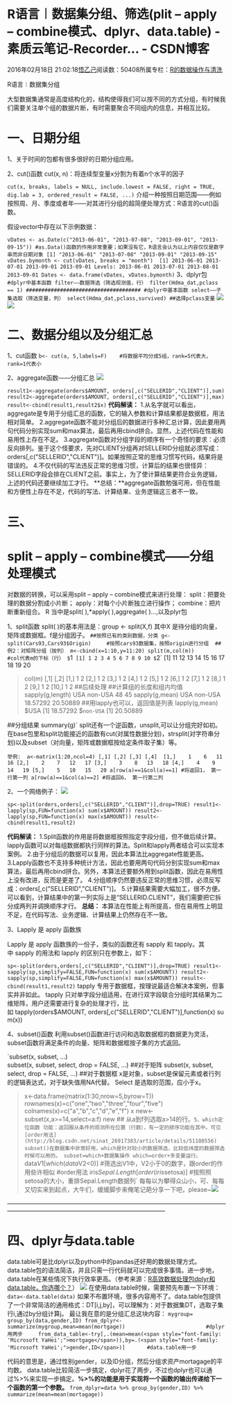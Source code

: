 
# R语言︱数据集分组、筛选(plit – apply – combine模式、dplyr、data.table) - 素质云笔记-Recorder... - CSDN博客

2016年02月18日 21:02:18[悟乙己](https://me.csdn.net/sinat_26917383)阅读数：50408所属专栏：[R的数据操作与清洗](https://blog.csdn.net/column/details/13587.html)




R语言︱数据集分组

大型数据集通常是高度结构化的，结构使得我们可以按不同的方式分组，有时候我们需要关注单个组的数据片断，有时需要聚合不同组内的信息，并相互比较。


# 一、日期分组
1、关于时间的包都有很多很好的日期分组应用。

2、cut()函数
cut(x, n)：将连续型变量x分割为有着n个水平的因子

`cut(x, breaks, labels = NULL,
    include.lowest = FALSE, right = TRUE, dig.lab = 3,
    ordered_result = FALSE, ...)`
介绍一种按照日期范围——例如按照周、月、季度或者年——对其进行分组的超简便处理方式：R语言的cut()函数。

假设vector中存在以下示例数据：


`vDates <- as.Date(c("2013-06-01", "2013-07-08", "2013-09-01", "2013-09-15")) #as.Data()函数的作用非常重要；如果没有它，R语言会认为以上内容仅仅是数字串而非日期对象
 [1] "2013-06-01" "2013-07-08" "2013-09-01" "2013-09-15" 
vDates.bymonth <- cut(vDates, breaks = "month") 
[1] 2013-06-01 2013-07-01 2013-09-01 2013-09-01
Levels: 2013-06-01 2013-07-01 2013-08-01 2013-09-01
Dates <- data.frame(vDates, vDates.bymonth)`
3、dplyr包
`#dplyr中基本函数 filter——数据筛选（筛选观测值，行）
filter(Hdma_dat,pclass == 1)
#####################################
#dplyr中基本函数 select——子集选取（筛选变量，列）
select(Hdma_dat,pclass,survived) ##选择pclass变量`
![](https://img-blog.csdn.net/20160607113514383)
![](https://img-blog.csdn.net/20160607113522768)


# 二、数据分组以及分组汇总
1、cut函数
`b<- cut(a, 5,labels=F)    #将数据平均分成5组，rank=5代表大，rank=1代表小`

2、aggregate函数——分组汇总
![](https://img-blog.csdn.net/20160218215547547)

`result1<-aggregate(orders$AMOUNT, orders[,c("SELLERID","CLIENT")],sum)
result2<-aggregate(orders$AMOUNT, orders[,c("SELLERID","CLIENT")],max)
result<-cbind(result1,result2$x)`
**代码解读：**
1.从名字就可以看出，aggregate是专用于分组汇总的函数，它的输入参数和计算结果都是数据框，用法相对简单。
2.aggregate函数不能对分组后的数据进行多种汇总计算，因此要用两句代码分别实现sum和max算法，最后再用cbind拼合。显然，上述代码在性能和易用性上存在不足。
3.aggregate函数对分组字段的顺序有一个奇怪的要求：必须反向排列。鉴于这个怪要求，先对CLIENT分组再对SELLERID分组就必须写成：orders[,c("SELLERID","CLIENT")]。如果按照正常的思维习惯写代码，结果将是错误的。
4.不仅代码的写法违反正常的思维习惯，计算后的结果也很怪异：SELLERID字段会排在CLIENT之前。事实上，为了使计算结果更符合业务逻辑，上述的代码还要继续加工才行。
**总结：**aggregate函数勉强可用，但在性能和方便性上存在不足，代码的写法、计算结果、业务逻辑这三者不一致。


# 三、
# split – apply – combine模式——分组处理模式
对数据的转换，可以采用split – apply – combine模式来进行处理：
split：把要处理的数据分割成小片断；
apply：对每个小片断独立进行操作；
combine：把片断重新组合。
R 当中是split( ),*apply( ),aggregate( )…,以及plyr包

1、split函数
split( )的基本用法是：group <- split(X,f)
其中X 是待分组的向量，矩阵或数据框。f是分组因子。
`##按照已有的类别数据，分类
g<-split(Cars93,Cars93$Origin)     #按照cars93数据集，按照origin进行分组 
##例2：对矩阵分组（按列）
m<-cbind(x=1:10,y=11:20)
split(m,col(m))                      #col代表m的下标（行）
$`1`
 [1] 1 2 3 4 5 6 7 8 9 10
$`2`
 [1] 11 12 13 14 15 16 17 18 19 20
> col(m)
      [,1] [,2]
 [1,]    1    2
 [2,]    1    2
 [3,]    1    2
 [4,]    1    2
 [5,]    1    2
 [6,]    1    2
 [7,]    1    2
 [8,]    1    2
 [9,]    1    2
[10,]    1    2
##后续处理
##计算组的长度和组内均值
> sapply(g,length)
    USA non-USA 
     48 45 
> sapply(g,mean)
     USA non-USA 
18.57292 20.50889
##用lapply也可以，返回值是列表
> lapply(g,mean)
$USA
[1] 18.57292
$`non-USA`
[1] 20.50889

##分组结果
summary(g)`
split还有一个逆函数，unsplit,可以让分组完好如初。
在base包里和split功能接近的函数有cut(对属性数据分划)，strsplit(对字符串分划)以及subset（对向量，矩阵或数据框按给定条件取子集）等。


`举例: 
a<-matrix(1:20,ncol=4)
     [,1] [,2] [,3] [,4] 
[1,]    1    6   11   16
[2,]    2    7   12   17
[3,]    3    8   13   18
[4,]    4    9   14   19
[5,]    5   10   15   20
a[row(a)==1&col(a)==1] #将返回1， 第一行第一列
a[row(a)==1&col(a)==2] #将返回6， 第一行第二列`

2、一个网络例子：
![](https://img-blog.csdn.net/20160218215547547)

`sp<-split(orders,orders[,c("SELLERID","CLIENT")],drop=TRUE)
result1<-lapply(sp,FUN=function(x) sum(x$AMOUNT))
result2<-lapply(sp,FUN=function(x) max(x$AMOUNT))
result<-cbind(result1,result2)`

**代码解读：**
1.Split函数的作用是将数据框按照指定字段分组，但不做后续计算。lapply函数可以对每组数据都执行同样的算法。Split和lapply两者结合可以实现本案例。
2.由于分组后的数据可以复用，因此本算法比aggregate性能更高。
3.Lapply函数也不支持多种统计方法，因此也要用两句代码分别实现sum和max算法，最后再用cbind拼合。另外，本算法还要额外用到split函数，因此在易用性上没有改进，反而是更差了。
4.分组顺序仍然要违反正常的思维习惯，必须反写成：orders[,c("SELLERID","CLIENT")]。
5.计算结果需要大幅加工，很不方便。可以看到，计算结果中的第一列实际上是“SELLERID.CLIENT”，我们需要把它拆分成两列并调换顺序才行。
**总结：**
本算法在性能上有所提高，但在易用性上明显不足，在代码写法、业务逻辑、计算结果上仍然存在不一致。

3、Lapply 是 apply 函数族

Lapply 是 apply 函数族的一份子，类似的函数还有 sapply 和 tapply。其中 sapply 的用法和 lapply 的区别只在参数上，如下：

`sp<-split(orders,orders[,c("SELLERID","CLIENT")],drop=TRUE)
result1<-sapply(sp,simplify=FALSE,FUN=function(x) sum(x$AMOUNT))
result2<-sapply(sp,simplify=FALSE,FUN=function(x) max(x$AMOUNT))
result<-cbind(result1,result2)`
tapply 专用于数据框，按理说最适合解决本案例，但事实并非如此。 tapply 只对单字段分组适用，在进行双字段联合分组时其结果为二维矩阵，用户还需要进行复杂的处理才行，比如 tapply(orders$AMOUNT, orders[,c("SELLERID","CLIENT")],function(x) sum(x))

4、subset()函数
利用subset()函数进行访问和选取数据框的数据更为灵活，subset函数将满足条件的向量、矩阵和数据框按子集的方式返回。


`subset(x, subset, ...)                     
subset(x, subset, select, drop = FALSE, ...)    ##对于矩阵
subset(x, subset, select, drop = FALSE, ...)    ##对于数据框
x是对象，subset是保留元素或者行列的逻辑表达式，对于缺失值用NA代替。
Select 是选取的范围，应小于x。
> x<-data.frame(matrix(1:30,nrow=5,byrow=T))
> rownames(x)=c("one","two","three","four","five")
> colnames(x)=c("a","b","c","d","e","f")
> x
> new<-subset(x,a>=14,select=a:f)
> new                            ## 从a到f列选取a>14的行。`
5、which定位函数
功能：返回服从条件的观测所在位置（行数），有一定的排序功能在其中。可见[order用法](http://blog.csdn.net/sinat_26917383/article/details/51180556)
subset()在数据集中非常好用，which是针对较小的数据筛选，比较低纬度的数据筛选时候可以用的。
subset=which+数据集操作
which=order+多变量运行。
`data$V1[which(data$V2<0)]                 #筛选出V1中，V2小于0的数字，跟order的作用些许相似
#order用法
iris$Sepal.Length[order(iris$setosa)]     #按照照setosa的大小，重排Sepal.Length数据列`
每每以为攀得众山小，可、每每又切实来到起点，大牛们，缓缓脚步来俺笔记葩分享一下吧，please~![](https://img-blog.csdn.net/20161213101203247)

——————————————————————————————————————————————————————————————

# 四、dplyr与data.table
data.table可是比dplyr以及python中的pandas还好用的数据处理方式。
data.table包的语法简洁，并且只需一行代码就可以完成很多事情。进一步地，data.table在某些情况下执行效率更高。（参考来源：[R高效数据处理包dplyr和data.table，你选哪个？](http://www.xueqing.tv/cms/article/213)）
![](https://img-blog.csdn.net/20161024121824641?watermark/2/text/aHR0cDovL2Jsb2cuY3Nkbi5uZXQv/font/5a6L5L2T/fontsize/400/fill/I0JBQkFCMA==/dissolve/70/gravity/Center)
在使用data.table时候，需要预先布置一下环境：
`data<-data.table(data)`
如果不布置环境，很多内容用不了。data.table包提供了一个非常简洁的通用格式：DT[i,j,by]，可以理解为：对于数据集DT，选取子集行i,通过by分组计算j。
最让我在意的是分组汇总这块内容：
`mygroup= group_by(data,gender,ID)
from_dplyr<-summarize(mygroup,mean=mean(mortgage))                          #dplyr用两步    
from_data_table<-try[,.(mean=mean(<span style="font-family: 'Microsoft YaHei';">mortgage</span>)),by=.(<span style="font-family: 'Microsoft YaHei';">gender,ID</span>)]       #data.table用一步`

代码的意思是，通过性别gender，以及ID分组，然后分组求资产mortagage的平均数。
data.table比较简洁一步搞定，dplyr花了两步，不过也dplyr也可以通过%>%来实现一步搞定。**%>%的功能是用于实现将一个函数的输出传递给下一个函数的第一个参数。**
`from_dplyr=data %>% group_by(gender,ID) %>% summarize(mean=mean(mortagage))`


